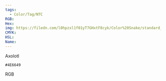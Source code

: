 ```yaml
---
tags:
  - Color/Tag/NTC
RGB:
Hex:
img: https://filedn.com/l0hpzxl1f01yT7GHxtF8cyk/Color%20Snake/standard_csv_to_svg//4E6649.svg
CMYK:
HSL:
Name:
---
```

Axolotl
```palette
#4E6649
```
RGB
